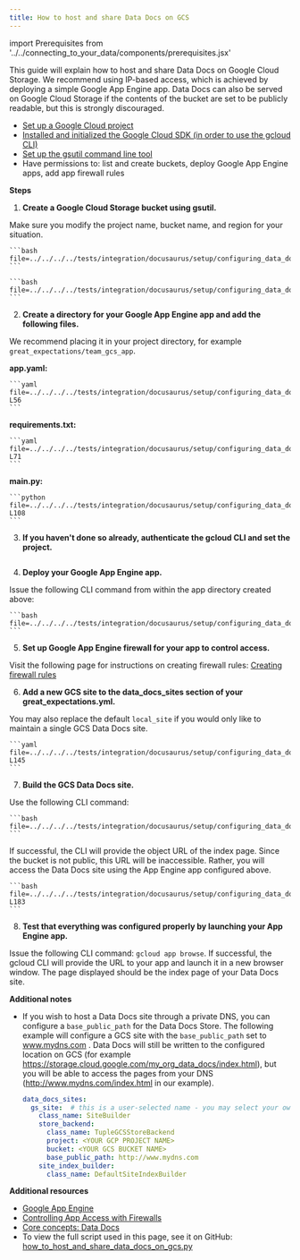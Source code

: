 ```yaml
---
title: How to host and share Data Docs on GCS
---
```

import Prerequisites from '../../connecting_to_your_data/components/prerequisites.jsx'


This guide will explain how to host and share Data Docs on Google Cloud Storage. We recommend using IP-based access, which is achieved by deploying a simple Google App Engine app. Data Docs can also be served on Google Cloud Storage if the contents of the bucket are set to be publicly readable, but this is strongly discouraged.

<Prerequisites>

- [Set up a Google Cloud project](https://cloud.google.com/resource-manager/docs/creating-managing-projects)
- [Installed and initialized the Google Cloud SDK (in order to use the gcloud CLI)](https://cloud.google.com/sdk/docs/quickstarts)
- [Set up the gsutil command line tool](https://cloud.google.com/storage/docs/gsutil_install)
- Have permissions to: list and create buckets, deploy Google App Engine apps, add app firewall rules

</Prerequisites>

**Steps**

1. **Create a Google Cloud Storage bucket using gsutil.**

  Make sure you modify the project name, bucket name, and region for your situation.

    ```bash file=../../../../tests/integration/docusaurus/setup/configuring_data_docs/how_to_host_and_share_data_docs_on_gcs.py#L28
    ```

    ```bash file=../../../../tests/integration/docusaurus/setup/configuring_data_docs/how_to_host_and_share_data_docs_on_gcs.py#L45
    ```

2. **Create a directory for your Google App Engine app and add the following files.**

  We recommend placing it in your project directory, for example ``great_expectations/team_gcs_app``.

  **app.yaml:**

    ```yaml file=../../../../tests/integration/docusaurus/setup/configuring_data_docs/how_to_host_and_share_data_docs_on_gcs.py#L54-L56
    ```

  **requirements.txt:**

    ```yaml file=../../../../tests/integration/docusaurus/setup/configuring_data_docs/how_to_host_and_share_data_docs_on_gcs.py#L70-L71
    ```

  **main.py:**

    ```python file=../../../../tests/integration/docusaurus/setup/configuring_data_docs/how_to_host_and_share_data_docs_on_gcs.py#L79-L108
    ```

3. **If you haven't done so already, authenticate the gcloud CLI and set the project.**

    ```bash file=../../../../tests/integration/docusaurus/setup/configuring_data_docs/how_to_host_and_share_data_docs_on_gcs.py#L116
    ```

4. **Deploy your Google App Engine app.**

  Issue the following CLI command from within the app directory created above:

    ```bash file=../../../../tests/integration/docusaurus/setup/configuring_data_docs/how_to_host_and_share_data_docs_on_gcs.py#L120
    ```

5. **Set up Google App Engine firewall for your app to control access.**

  Visit the following page for instructions on creating firewall rules: [Creating firewall rules](https://cloud.google.com/appengine/docs/standard/python3/creating-firewalls)

6. **Add a new GCS site to the data_docs_sites section of your great_expectations.yml.**

  You may also replace the default ``local_site`` if you would only like to maintain a single GCS Data Docs site.

    ```yaml file=../../../../tests/integration/docusaurus/setup/configuring_data_docs/how_to_host_and_share_data_docs_on_gcs.py#L129-L145
    ```

7. **Build the GCS Data Docs site.**

  Use the following CLI command: 
  
    ```bash file=../../../../tests/integration/docusaurus/setup/configuring_data_docs/how_to_host_and_share_data_docs_on_gcs.py#L165
    ```

  If successful, the CLI will provide the object URL of the index page. Since the bucket is not public, this URL will be inaccessible. Rather, you will access the Data Docs site using the App Engine app configured above.

    ```bash file=../../../../tests/integration/docusaurus/setup/configuring_data_docs/how_to_host_and_share_data_docs_on_gcs.py#L176-L183
    ```

8. **Test that everything was configured properly by launching your App Engine app.**

  Issue the following CLI command: ``gcloud app browse``. If successful, the gcloud CLI will provide the URL to your app and launch it in a new browser window. The page displayed should be the index page of your Data Docs site.


**Additional notes**

- If you wish to host a Data Docs site through a private DNS, you can configure a ``base_public_path`` for the Data Docs Store.  The following example will configure a GCS site with the ``base_public_path`` set to www.mydns.com .  Data Docs will still be written to the configured location on GCS (for example https://storage.cloud.google.com/my_org_data_docs/index.html), but you will be able to access the pages from your DNS (http://www.mydns.com/index.html in our example).

  ```yaml
  data_docs_sites:
    gs_site:  # this is a user-selected name - you may select your own
      class_name: SiteBuilder
      store_backend:
        class_name: TupleGCSStoreBackend
        project: <YOUR GCP PROJECT NAME>
        bucket: <YOUR GCS BUCKET NAME>
        base_public_path: http://www.mydns.com
      site_index_builder:
        class_name: DefaultSiteIndexBuilder
  ```

**Additional resources**

- [Google App Engine](https://cloud.google.com/appengine/docs/standard/python3)
- [Controlling App Access with Firewalls](https://cloud.google.com/appengine/docs/standard/python3/creating-firewalls)
- [Core concepts: Data Docs](../../../reference/data_docs.md)
- To view the full script used in this page, see it on GitHub: [how_to_host_and_share_data_docs_on_gcs.py](https://github.com/great-expectations/great_expectations/tree/develop/tests/integration/docusaurus/setup/configuring_data_docs/how_to_host_and_share_data_docs_on_gcs.py)

